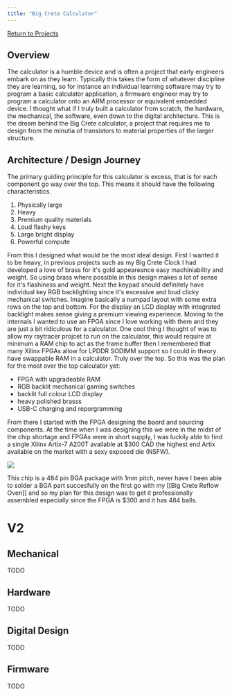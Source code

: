 ```yaml
---
title: "Big Crete Calculator"
---
```

[Return to Projects](main.html)

## Overview

The calculator is a humble device and is often a project that early engineers embark on as they learn. Typically this takes the form of whatever discipline they are learning, so for instance an individual learning software may try to program a basic calculator application, a firmware engineer may try to program a calculator onto an ARM processor or equivalent embedded device. I thought what if I truly built a calculator from scratch, the hardware, the mechanical, the software, even down to the digital architecture. This is the dream behind the Big Crete calculator, a project that requires me to design from the minutia of transistors to material properties of the larger structure. 


## Architecture / Design Journey

The primary guiding principle for this calculator is excess, that is for each component go way over the top. This means it should have the following characteristics.
1. Physically large
2. Heavy
3. Premium quality materials
4. Loud flashy keys
5. Large bright display
6. Powerful compute

From this I designed what would be the most ideal design. First I wanted it to be heavy, in previous projects such as my Big Crete Clock I had developed a love of brass for it's gold appeareance easy machiniability and weight. So using brass where possible in this design makes a lot of sense for it's flashiness and weight. Next the keypad should definitely have individual key RGB backlighting since it's excessive and loud clicky mechanical switches. Imagine basically a numpad layout with some extra rows on the top and bottom. For the display an LCD display with integrated backlight makes sense giving a premium viewing experience. Moving to the internals I wanted to use an FPGA since I love working with them and they are just a bit ridiculous for a calculator. One cool thing I thought of was to allow my raytracer projcet to run on the calculator, this would require at minimum a RAM chip to act as the frame buffer then I remembered that many Xilinx FPGAs allow for LPDDR SODIMM support so I could in theory have swappable RAM in a calculator. Truly over the top. So this was the plan for the most over the top calculator yet:
 - FPGA with upgradeable RAM
 - RGB backlit mechanical gaming switches
 - backlit full colour LCD display
 - heavy polished brasss
 - USB-C charging and reporgramming

From there I started with the FPGA designing the baord and sourcing components. At the time when I was designing this we were in the midst of the chip shortage and FPGAs were in short supply, I was luckily able to find a single Xilinx Artix-7 A200T available at $300 CAD the highest end Artix available on the market with a sexy exposed die (NSFW).

<img class="center-picture sixty-per" src="Attachments/A200T.jpeg">

This chip is a 484 pin BGA package with 1mm pitch, never have I been able to solder a BGA part succesfully on the first go with my [[Big Crete Reflow Oven]] and so my plan for this design was to get it professionally assembled especially since the FPGA is $300 and it has 484 balls. 


# V2
## Mechanical
TODO

## Hardware
TODO

## Digital Design
TODO

## Firmware
TODO